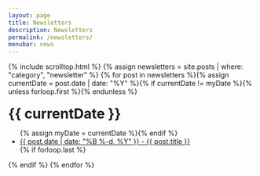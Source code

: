 ```yaml
---
layout: page
title: Newsletters
description: Newsletters
permalink: /newsletters/
menubar: news
---
```


{% include scrolltop.html %}
{% assign newsletters = site.posts | where: "category", "newsletter" %}
{% for post in newsletters %}{% assign currentDate = post.date | date: "%Y" %}{% if currentDate != myDate %}{% unless forloop.first %}</ul>{% endunless %}
<h1 style="margin-top:20px; margin-bottom:10px">{{ currentDate }}</h1>
  <ul>{% assign myDate = currentDate %}{% endif %}
   <li><a href="{{ site.baseurl }}{{ post.url }}"><span>{{ post.date | date: "%B %-d, %Y" }}</span> - {{ post.title }}</a></li>
   {% if forloop.last %}</ul>{% endif %}
{% endfor %}
